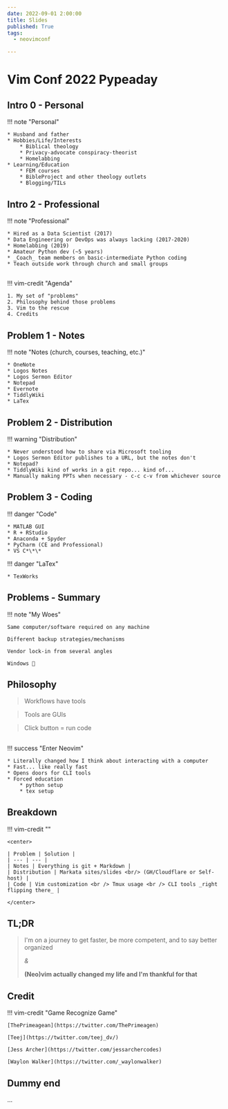 ```yaml
---
date: 2022-09-01 2:00:00
title: Slides
published: True
tags:
  - neovimconf

---
```


# Vim Conf 2022 Pypeaday

## Intro 0 - Personal

!!! note "Personal"

    * Husband and father
    * Hobbies/Life/Interests
        * Biblical theology
        * Privacy-advocate conspiracy-theorist
        * Homelabbing
    * Learning/Education
        * FEM courses
        * BibleProject and other theology outlets
        * Blogging/TILs

## Intro 2 - Professional

!!! note "Professional"

    * Hired as a Data Scientist (2017)
    * Data Engineering or DevOps was always lacking (2017-2020)
    * Homelabbing (2019)
    * Amateur Python dev (~5 years)
    * _Coach_ team members on basic-intermediate Python coding
    * Teach outside work through church and small groups

## 

!!! vim-credit "Agenda"

    1. My set of "problems"
    2. Philosophy behind those problems
    3. Vim to the rescue
    4. Credits

## Problem 1 - Notes

<!-- * Notes (church, courses, teaching, etc.) -->
!!! note "Notes (church, courses, teaching, etc.)"

    * OneNote
    * Logos Notes
    * Logos Sermon Editor
    * Notepad
    * Evernote
    * TiddlyWiki
    * LaTex

## Problem 2 - Distribution
<!-- * Distribution -->
!!! warning "Distribution"

    * Never understood how to share via Microsoft tooling
    * Logos Sermon Editor publishes to a URL, but the notes don't
    * Notepad?
    * TiddlyWiki kind of works in a git repo... kind of...
    * Manually making PPTs when necessary - c-c c-v from whichever source

## Problem 3 - Coding
<!-- * Code -->
!!! danger "Code"

    * MATLAB GUI
    * R + RStudio
    * Anaconda + Spyder
    * PyCharm (CE and Professional)
    * VS C*\*\*

!!! danger "LaTex"

    * TexWorks

## Problems - Summary

!!! note "My Woes"

    Same computer/software required on any machine

    Different backup strategies/mechanisms

    Vendor lock-in from several angles

    Windows 🤢

## Philosophy

> Workflows have tools

> Tools are GUIs

> Click button = run code

## 

!!! success "Enter Neovim"

    * Literally changed how I think about interacting with a computer
    * Fast... like really fast
    * Opens doors for CLI tools
    * Forced education
        * python setup
        * tex setup


<!-- Notes: -->
<!-- 0. A computer no longer was just Windows or Mac... I moved into Linux around -->
<!--    the same time and began to conceptually understand what Windows offered, and -->
<!--    how I could get a more tailored experience of the only things I actually -->
<!--    want, out of a Linux environment -->
<!-- 1. Moving around in Vim is incredibly fast - using the mouse hurts my shoulder now -->
<!-- 2. Being in the terminal makes CLI tools natural (Waylon's talk) -->
<!-- 3. NOT using canned solutions, like VS C***, forced me to learn more about my -->
<!--    development workflow, understand the tools I use, configure them how I want, -->
<!--    and because I've done that I can now better coach others around me whether -->
<!--    they use vim or not -->



## Breakdown

!!! vim-credit ""

    <center>

    | Problem | Solution |
    | --- | --- |
    | Notes | Everything is git + Markdown | 
    | Distribution | Markata sites/slides <br/> (GH/Cloudflare or Self-host) |
    | Code | Vim customization <br /> Tmux usage <br /> CLI tools _right flipping there_ |

    </center>


## TL;DR

>I'm on a journey to get faster, be more competent, and to say better organized
>
>*&*
>
>__(Neo)vim actually changed my life and I'm thankful for that__


## Credit

!!! vim-credit "Game Recognize Game"

    [ThePrimeagean](https://twitter.com/ThePrimeagen)

    [Teej](https://twitter.com/teej_dv/)

    [Jess Archer](https://twitter.com/jessarchercodes)

    [Waylon Walker](https://twitter.com/_waylonwalker)

## Dummy end
...
